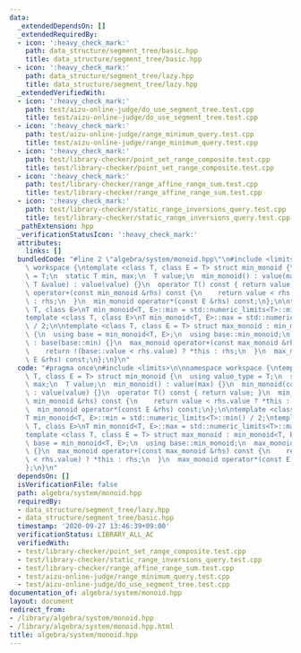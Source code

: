 ```yaml
---
data:
  _extendedDependsOn: []
  _extendedRequiredBy:
  - icon: ':heavy_check_mark:'
    path: data_structure/segment_tree/basic.hpp
    title: data_structure/segment_tree/basic.hpp
  - icon: ':heavy_check_mark:'
    path: data_structure/segment_tree/lazy.hpp
    title: data_structure/segment_tree/lazy.hpp
  _extendedVerifiedWith:
  - icon: ':heavy_check_mark:'
    path: test/aizu-online-judge/do_use_segment_tree.test.cpp
    title: test/aizu-online-judge/do_use_segment_tree.test.cpp
  - icon: ':heavy_check_mark:'
    path: test/aizu-online-judge/range_minimum_query.test.cpp
    title: test/aizu-online-judge/range_minimum_query.test.cpp
  - icon: ':heavy_check_mark:'
    path: test/library-checker/point_set_range_composite.test.cpp
    title: test/library-checker/point_set_range_composite.test.cpp
  - icon: ':heavy_check_mark:'
    path: test/library-checker/range_affine_range_sum.test.cpp
    title: test/library-checker/range_affine_range_sum.test.cpp
  - icon: ':heavy_check_mark:'
    path: test/library-checker/static_range_inversions_query.test.cpp
    title: test/library-checker/static_range_inversions_query.test.cpp
  _pathExtension: hpp
  _verificationStatusIcon: ':heavy_check_mark:'
  attributes:
    links: []
  bundledCode: "#line 2 \"algebra/system/monoid.hpp\"\n#include <limits>\n\nnamespace\
    \ workspace {\ntemplate <class T, class E = T> struct min_monoid {\n  using value_type\
    \ = T;\n  static T min, max;\n  T value;\n  min_monoid() : value(max) {}\n  min_monoid(const\
    \ T &value) : value(value) {}\n  operator T() const { return value; }\n  min_monoid\
    \ operator+(const min_monoid &rhs) const {\n    return value < rhs.value ? *this\
    \ : rhs;\n  }\n  min_monoid operator*(const E &rhs) const;\n};\n\ntemplate <class\
    \ T, class E>\nT min_monoid<T, E>::min = std::numeric_limits<T>::min() / 2;\n\
    template <class T, class E>\nT min_monoid<T, E>::max = std::numeric_limits<T>::max()\
    \ / 2;\n\ntemplate <class T, class E = T> struct max_monoid : min_monoid<T, E>\
    \ {\n  using base = min_monoid<T, E>;\n  using base::min_monoid;\n  max_monoid()\
    \ : base(base::min) {}\n  max_monoid operator+(const max_monoid &rhs) const {\n\
    \    return !(base::value < rhs.value) ? *this : rhs;\n  }\n  max_monoid operator*(const\
    \ E &rhs) const;\n};\n}\n"
  code: "#pragma once\n#include <limits>\n\nnamespace workspace {\ntemplate <class\
    \ T, class E = T> struct min_monoid {\n  using value_type = T;\n  static T min,\
    \ max;\n  T value;\n  min_monoid() : value(max) {}\n  min_monoid(const T &value)\
    \ : value(value) {}\n  operator T() const { return value; }\n  min_monoid operator+(const\
    \ min_monoid &rhs) const {\n    return value < rhs.value ? *this : rhs;\n  }\n\
    \  min_monoid operator*(const E &rhs) const;\n};\n\ntemplate <class T, class E>\n\
    T min_monoid<T, E>::min = std::numeric_limits<T>::min() / 2;\ntemplate <class\
    \ T, class E>\nT min_monoid<T, E>::max = std::numeric_limits<T>::max() / 2;\n\n\
    template <class T, class E = T> struct max_monoid : min_monoid<T, E> {\n  using\
    \ base = min_monoid<T, E>;\n  using base::min_monoid;\n  max_monoid() : base(base::min)\
    \ {}\n  max_monoid operator+(const max_monoid &rhs) const {\n    return !(base::value\
    \ < rhs.value) ? *this : rhs;\n  }\n  max_monoid operator*(const E &rhs) const;\n\
    };\n}\n"
  dependsOn: []
  isVerificationFile: false
  path: algebra/system/monoid.hpp
  requiredBy:
  - data_structure/segment_tree/lazy.hpp
  - data_structure/segment_tree/basic.hpp
  timestamp: '2020-09-27 13:46:39+09:00'
  verificationStatus: LIBRARY_ALL_AC
  verifiedWith:
  - test/library-checker/point_set_range_composite.test.cpp
  - test/library-checker/static_range_inversions_query.test.cpp
  - test/library-checker/range_affine_range_sum.test.cpp
  - test/aizu-online-judge/range_minimum_query.test.cpp
  - test/aizu-online-judge/do_use_segment_tree.test.cpp
documentation_of: algebra/system/monoid.hpp
layout: document
redirect_from:
- /library/algebra/system/monoid.hpp
- /library/algebra/system/monoid.hpp.html
title: algebra/system/monoid.hpp
---
```


